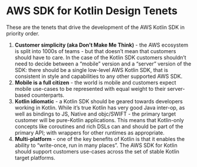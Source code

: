 # AWS SDK for Kotlin Design Tenets


These are the tenets that drive the development of the AWS Kotlin SDK in priority order.


1. **Customer simplicity (aka Don’t Make Me Think)** - the AWS ecosystem is split into 1000s of teams - but that doesn’t mean that customers should have to care. In the case of the Kotlin SDK customers shouldn’t need to decide between a “mobile” version and a “server” version of the SDK: there should be a single low-level AWS Kotlin SDK, that is consistent in style and capabilities to any other supported AWS SDK.
2. **Mobile is a full citizen** - the world is mobile and customers expect mobile use-cases to be represented with equal weight to their server-based counterparts.
3. **Kotlin idiomatic** - a Kotlin SDK should be geared towards developers working in Kotlin. While it’s true Kotlin has very good Java inter-op, as well as bindings to JS, Native and objc/SWIFT - the primary target customer will be pure-Kotlin applications. This means that Kotlin-only concepts like coroutines and rich DSLs can and should be part of the primary API; with wrappers for other runtimes as appropriate.
4. **Multi-platform** - one of the key benefits of Kotlin is that it enables the ability to “write-once, run in many places”. The AWS SDK for Kotlin should support customers use-cases across the set of stable Kotlin target platforms.

